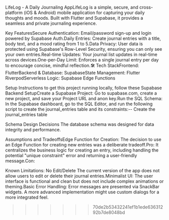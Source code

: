 
LifeLog - A Daily Journaling AppLifeLog is a simple, secure, and cross-platform (iOS & Android) mobile application for capturing your daily thoughts and moods. Built with Flutter and Supabase, it provides a seamless and private journaling experience. 

Key FeaturesSecure Authentication: 
Email/password sign-up and login powered by Supabase Auth.Daily Entries: Create journal entries with a title, body text, and a mood rating from 1 to 5.Data Privacy: User data is protected using Supabase's Row-Level Security, ensuring you can only see your own entries.Real-time Updates: Your journal list updates in real-time across devices.One-per-Day Limit: Enforces a single journal entry per day to encourage concise, mindful reflection.🛠️ Tech StackFrontend: FlutterBackend & Database: SupabaseState Management: Flutter RiverpodServerless Logic: Supabase Edge Functions 

Setup Instructions to get this project running locally, follow these 
Supabase Backend SetupCreate a Supabase Project: Go to supabase.com, create a new project, and save your Project URL and anon key.Run the SQL Schema: In the Supabase dashboard, go to the SQL Editor, and run the following script to create the journal_entries table and its constraints:-- Create the journal_entries table

Schema Design Decisions The database schema was designed for data integrity and performance.

Assumptions and TradeoffsEdge Function for Creation: 
The decision to use an Edge Function for creating new entries was a deliberate tradeoff.Pro: It centralizes the business logic for creating an entry, including handling the potential "unique constraint" error and returning a user-friendly message.Con: 

Known Limitations:
No Edit/Delete The current version of the app does not allow users to edit or delete their journal entries.Minimalist UI: The user interface is functional and clean but does not include complex animations or theming.Basic 
Error Handling: Error messages are presented via SnackBar widgets. A more advanced implementation might use custom dialogs for a more integrated feel.
>>>>>>> 70de2b53432241ef1b1ede63631292b7de8048bd
